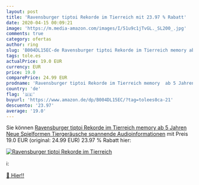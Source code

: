 ```yaml
---
layout: post
title: 'Ravensburger tiptoi Rekorde im Tierreich mit 23.97 % Rabatt'
date: 2020-04-15 00:09:21
image: 'https://m.media-amazon.com/images/I/51u9c1jTvGL._SL200_.jpg'
comments: true
category: ofertas
author: ring
slug: 'B004DL15EC-de Ravensburger tiptoi Rekorde im Tierreich memory ab 5...'
tags: tole.es
actualPrice: 19.0 EUR
currency: EUR
price: 19.0
comparePrice: 24.99 EUR
prodname: 'Ravensburger tiptoi Rekorde im Tierreich memory  ab 5 Jahren  Neue Spielformen  Tiergeräusche  spannende Audioinformationen'
country: 'de'
flag: '🇩🇪'
buyurl: 'https://www.amazon.de/dp/B004DL15EC/?tag=tolees0ca-21'
descuento: '23.97'
average: '19.0'
---
```


Sie können [Ravensburger tiptoi Rekorde im Tierreich memory  ab 5 Jahren  Neue Spielformen  Tiergeräusche  spannende Audioinformationen](https://www.amazon.de/dp/B004DL15EC/?tag=tolees0ca-21) mit Preis 19.0 EUR (original: 24.99 EUR) 23.97 % Rabatt hier:

[![Ravensburger tiptoi Rekorde im Tierreich](https://m.media-amazon.com/images/I/51u9c1jTvGL._SL200_.jpg)](https://www.amazon.de/dp/B004DL15EC/?tag=tolees0ca-21)

ℹ️:


[🛒 Hier!!](https://www.amazon.de/dp/B004DL15EC/?tag=tolees0ca-21)
